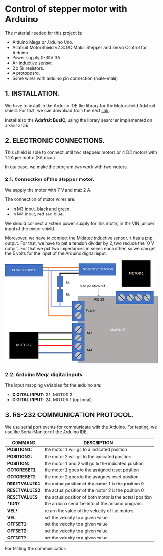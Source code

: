 # Control of stepper motor with Arduino
The material needed for this project is:
* Arduino Mega or Arduino Uno.
* Adafruit MotorShield v2.3: DC Motor Stepper and Servo Control for Arduino.
* Power supply 0-30V 3A.
* An inductive sensor.
* 2 x 5k resistors.
* A protoboard.
* Some wires with arduino pin connection (male-male)

## 1. INSTALLATION.
We have to install in the Arduino IDE the library for the Motorshield Adafruit shield. For that, we can download from the next [link](https://github.com/adafruit/Adafruit_Motor_Shield_V2_Library/archive/master.zip).

Install also the **Adafruit BusIO**, using the library searcher implemented on arduino IDE

## 2. ELECTRONIC CONNECTIONS.
This shield is able to connect until two steppers motors or 4 DC motors 
with 1.2A per motor (3A max.)

In our case, we make the program two work with two motors.

### 2.1. Connection of the stepper motor. 

We supply the motor with 7 V and max 2 A.

The connection of motor wires are:

* In M3 input, black and green.
* In M4 input, red and blue.

We should connect a extern power supply for this motor, in the VIN jumper input of the motor shield.

Morevover, we have to connect the Midatec inductive sensor. It has a pnp output. For that, we have to put a tension divider by 2, two reduce the 10 V output. For that we put two impedances in series each other, so we can get the 5 volts for the input of the Arduino digital input. 

![ConnectionsImage](images/Connections.bmp)

### 2.2. Arduino Mega digital inputs 

The input mapping variables for the arduino are:

* **DIGITAL INPUT**: 22, MOTOR 2
* **DIGITAL INPUT**: 24, MOTOR 1 (optional)

## 3. RS-232 COMMUNICATION PROTOCOL.

We use serial port events for communicate with the Arduino. For testing, we use the Serial Monitor of the Arduino IDE.

|COMMAND |DESCRIPTION |
|-|-|
|**POSITION1:**|the motor 1 will go to a indicated position|
|**POSITION2:**|the motor 2 will go to the indicated position|
|**POSITION:**|the motor 1 and 2 will go to the indicated position|
|**GOTORESET1**|the motor 1 goes to the assigned reset position|
|**GOTORESET2**|the motor 2 goes to the assignes reset position|
|**RESETVALUES1**|the actual position of the motor 1 is the position 0|
|**RESETVALUES2**|the actual position of the motor 2 is the position 0|
|**RESETVALUES**|the actual position of both motor is the actual position|
|***IDN?**|the arduino send the info of the arduino program.|
|**VEL?**|return the value of the velocity of the motors.|
|**VEL:**|set the velocity to a given value|
|**OFFSET1:**|set the velocity to a given value|
|**OFFSET2:**|set the velocity to a given value|
|**OFFSET?**|set the velocity to a given value|
   
For testing the communication
